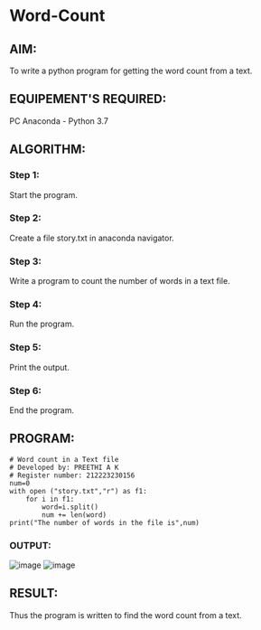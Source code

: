 # Word-Count
## AIM:
To write a python program for getting the word count from a text.
## EQUIPEMENT'S REQUIRED: 
PC
Anaconda - Python 3.7
## ALGORITHM: 
### Step 1:
Start the program.

### Step 2: 
 Create a file story.txt in anaconda navigator.
### Step 3: 
Write a program to count the number of words in a text file.
### Step 4:  
Run the program.
### Step 5: 
Print the output.
### Step 6: 
End the program.
## PROGRAM:
```
# Word count in a Text file
# Developed by: PREETHI A K
# Register number: 212223230156
num=0
with open ("story.txt","r") as f1:
    for i in f1:
        word=i.split()
        num += len(word)
print("The number of words in the file is",num)
```

### OUTPUT:
![image](https://github.com/user-attachments/assets/350a5de8-be8e-4454-b767-57171c7dd9a2)
![image](https://github.com/user-attachments/assets/795a657a-2eeb-4e21-8506-508c8a2dc4aa)




## RESULT:
Thus the program is written to find the word count from a text.

